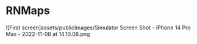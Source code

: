 # RNMaps

![First screen]assets/publicImages/Simulator Screen Shot - iPhone 14 Pro Max - 2022-11-08 at 14.10.08.png
